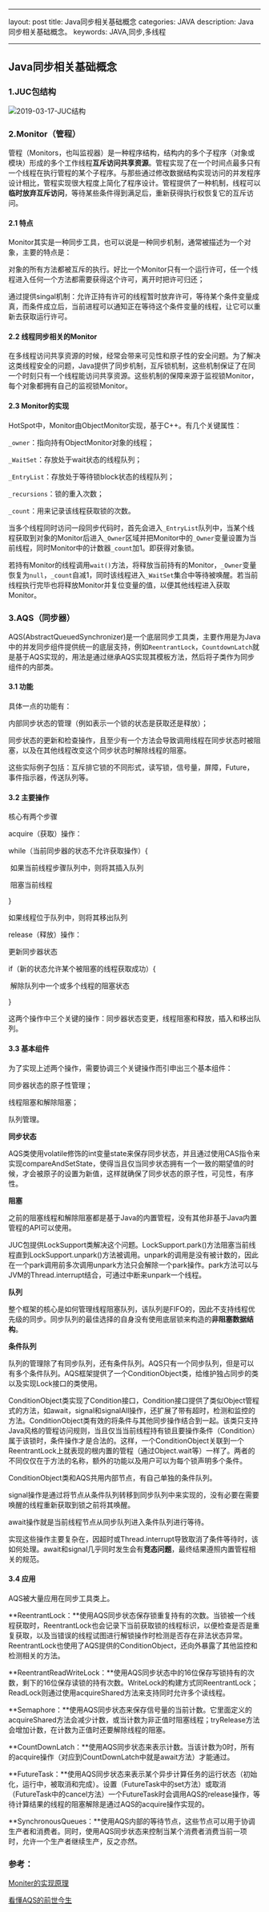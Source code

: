 ﻿---

layout: post
title: Java同步相关基础概念
categories: JAVA
description: Java同步相关基础概念。
keywords: JAVA,同步,多线程

---

## Java同步相关基础概念

### 1.JUC包结构

![2019-03-17-JUC结构]({{site.url}}/images/2019-03-17-JUC结构.png)

### 2.Monitor（管程）

管程（Monitors，也叫监视器）是一种程序结构，结构内的多个子程序（对象或模块）形成的多个工作线程**互斥访问共享资源**。管程实现了在一个时间点最多只有一个线程在执行管程的某个子程序。与那些通过修改数据结构实现访问的并发程序设计相比，管程实现很大程度上简化了程序设计。管程提供了一种机制，线程可以**临时放弃互斥访问**，等待某些条件得到满足后，重新获得执行权恢复它的互斥访问。

#### 2.1 特点

Monitor其实是一种同步工具，也可以说是一种同步机制，通常被描述为一个对象，主要的特点是：

对象的所有方法都被互斥的执行。好比一个Monitor只有一个运行许可，任一个线程进入任何一个方法都需要获得这个许可，离开时把许可归还；

通过提供singal机制：允许正持有许可的线程暂时放弃许可，等待某个条件变量成真，而条件成立后，当前进程可以通知正在等待这个条件变量的线程，让它可以重新去获取运行许可。

#### 2.2 线程同步相关的Monitor

在多线程访问共享资源的时候，经常会带来可见性和原子性的安全问题。为了解决这类线程安全的问题，Java提供了同步机制，互斥锁机制，这些机制保证了在同一个时刻只有一个线程能访问共享资源。这些机制的保障来源于监视锁Monitor，每个对象都拥有自己的监视锁Monitor。

#### 2.3 Monitor的实现

HotSpot中，Monitor由ObjectMonitor实现，基于C++。有几个关键属性：

`_owner`：指向持有ObjectMonitor对象的线程；

`_WaitSet`：存放处于wait状态的线程队列；

`_EntryList`：存放处于等待锁block状态的线程队列；

`_recursions`：锁的重入次数；

`_count`：用来记录该线程获取锁的次数。

当多个线程同时访问一段同步代码时，首先会进入`_EntryList`队列中，当某个线程获取到对象的Monitor后进入`_Owner`区域并把Monitor中的`_Owner`变量设置为当前线程，同时Monitor中的计数器`_count`加1。即获得对象锁。

若持有Monitor的线程调用`wait()`方法，将释放当前持有的Monitor，`_Owner`变量恢复为`null`，`_count`自减1，同时该线程进入`_WaitSet`集合中等待被唤醒。若当前线程执行完毕也将释放Monitor并复位变量的值，以便其他线程进入获取Monitor。

### 3.AQS（同步器）

AQS(AbstractQueuedSynchronizer)是一个底层同步工具类，主要作用是为Java中的并发同步组件提供统一的底层支持，例如`ReentrantLock`，`CountdownLatch`就是基于AQS实现的，用法是通过继承AQS实现其模板方法，然后将子类作为同步组件的内部类。

#### 3.1 功能

具体一点的功能有：

内部同步状态的管理（例如表示一个锁的状态是获取还是释放）；

同步状态的更新和检查操作，且至少有一个方法会导致调用线程在同步状态时被阻塞，以及在其他线程改变这个同步状态时解除线程的阻塞。

这些实际例子包括：互斥排它锁的不同形式，读写锁，信号量，屏障，Future，事件指示器，传送队列等。

#### 3.2 主要操作

核心有两个步骤

acquire（获取）操作：

while（当前同步器的状态不允许获取操作）{

​    如果当前线程步骤队列中，则将其插入队列

​    阻塞当前线程

}

如果线程位于队列中，则将其移出队列

release（释放）操作：

更新同步器状态

if（新的状态允许某个被阻塞的线程获取成功）{

​    解除队列中一个或多个线程的阻塞状态

}

这两个操作中三个关键的操作：同步器状态变更，线程阻塞和释放，插入和移出队列。

#### 3.3 基本组件

为了实现上述两个操作，需要协调三个关键操作而引申出三个基本组件：

同步器状态的原子性管理；

线程阻塞和解除阻塞；

队列管理。

**同步状态**

AQS类使用volatile修饰的int变量state来保存同步状态，并且通过使用CAS指令来实现compareAndSetState，使得当且仅当同步状态拥有一个一致的期望值的时候，才会被原子的设置为新值，这样就确保了同步状态的原子性，可见性，有序性。

**阻塞**

之前的阻塞线程和解除阻塞都是基于Java的内置管程，没有其他非基于Java内置管程的API可以使用。

JUC包提供LockSupport类解决这个问题。LockSupport.park()方法阻塞当前线程直到LockSupport.unpark()方法被调用。unpark的调用是没有被计数的，因此在一个park调用前多次调用unpark方法只会解除一个park操作。park方法可以与JVM的Thread.interrupt结合，可通过中断来unpark一个线程。

**队列**

整个框架的核心是如何管理线程阻塞队列，该队列是FIFO的，因此不支持线程优先级的同步。同步队列的最佳选择的自身没有使用底层锁来构造的**非阻塞数据结构**。

**条件队列**

队列的管理除了有同步队列，还有条件队列。AQS只有一个同步队列，但是可以有多个条件队列。AQS框架提供了一个ConditionObject类，给维护独占同步的类以及实现Lock接口的类使用。

ConditionObject类实现了Condition接口，Condition接口提供了类似Object管程式的方法，如await，signal和signalAll操作，还扩展了带有超时，检测和监控的方法。ConditionObject类有效的将条件与其他同步操作结合到一起。该类只支持Java风格的管程访问规则，当且仅当当前线程持有锁且要操作条件（Condition）属于该锁时，条件操作才是合法的。这样，一个ConditionObject关联到一个ReentrantLock上就表现的根内置的管程（通过Object.wait等）一样了。两者的不同仅仅在于方法的名称，额外的功能以及用户可以为每个锁声明多个条件。

ConditionObject类和AQS共用内部节点，有自己单独的条件队列。

signal操作是通过将节点从条件队列转移到同步队列中来实现的，没有必要在需要唤醒的线程重新获取到锁之前将其唤醒。

await操作就是当前线程节点从同步队列进入条件队列进行等待。

实现这些操作主要复杂在，因超时或Thread.interrupt导致取消了条件等待时，该如何处理。await和signal几乎同时发生会有**竞态问题**，最终结果遵照内置管程相关的规范。

#### 3.4 应用

AQS被大量应用在同步工具类上。

**ReentrantLock：**使用AQS同步状态保存锁重复持有的次数。当锁被一个线程获取时，ReentrantLock也会记录下当前获取锁的线程标识，以便检查是否是重复获取，以及当错误的线程试图进行解锁操作时检测是否存在非法状态异常。ReentrantLock也使用了AQS提供的ConditionObject，还向外暴露了其他监控和检测相关的方法。

**ReentrantReadWriteLock：**使用AQS同步状态中的16位保存写锁持有的次数，剩下的16位保存读锁的持有次数。WriteLock的构建方式同ReentrantLock；ReadLock则通过使用acquireShared方法来支持同时允许多个读线程。

**Semaphore：**使用AQS同步状态来保存信号量的当前计数。它里面定义的acquireShared方法会减少计数，或当计数为非正值时阻塞线程；tryRelease方法会增加计数，在计数为正值时还要解除线程的阻塞。

**CountDownLatch：**使用AQS同步状态来表示计数。当该计数为0时，所有的acquire操作（对应到CountDownLatch中就是await方法）才能通过。

**FutureTask：**使用AQS同步状态来表示某个异步计算任务的运行状态（初始化，运行中，被取消和完成）。设置（FutureTask中的set方法）或取消（FutureTask中的cancel方法）一个FutureTask时会调用AQS的release操作，等待计算结果的线程的阻塞解除是通过AQS的acquire操作实现的。

**SynchronousQueues：**使用AQS内部的等待节点，这些节点可以用于协调生产者和消费者。同时，使用AQS同步状态来控制当某个消费者消费当前一项时，允许一个生产者继续生产，反之亦然。

### 参考：

[Moniter的实现原理](https://www.hollischuang.com/archives/2030)

[看懂AQS的前世今生](https://www.cnblogs.com/iou123lg/p/9464385.html)
